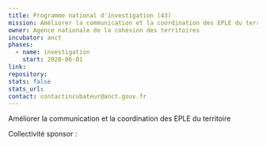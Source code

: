 ```yaml
---
title: Programme national d'investigation (43)
mission: Améliorer la communication et la coordination des EPLE du territoire
owner: Agence nationale de la cohésion des territoires
incubator: anct
phases:
  - name: investigation
    start: 2020-06-01
link: 
repository: 
stats: false
stats_url: 
contact: contactincubateur@anct.gouv.fr
---
```

<p>Améliorer la communication et la coordination des EPLE du territoire</p>
Collectivité sponsor : 
